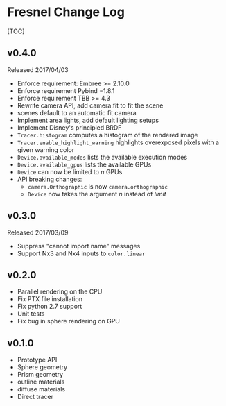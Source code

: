 # Fresnel Change Log

[TOC]

## v0.4.0

Released 2017/04/03

* Enforce requirement: Embree >= 2.10.0
* Enforce requirement Pybind =1.8.1
* Enforce requirement TBB >= 4.3
* Rewrite camera API, add camera.fit to fit the scene
* scenes default to an automatic fit camera
* Implement area lights, add default lighting setups
* Implement Disney's principled BRDF
* ``Tracer.histogram`` computes a histogram of the rendered image
* ``Tracer.enable_highlight_warning`` highlights overexposed pixels with a given warning color
* ``Device.available_modes`` lists the available execution modes
* ``Device.available_gpus`` lists the available GPUs
* ``Device`` can now be limited to *n* GPUs
* API breaking changes:
    * ``camera.Orthographic`` is now ``camera.orthographic``
    * ``Device`` now takes the argument *n* instead of *limit*

## v0.3.0

Released 2017/03/09

* Suppress "cannot import name" messages
* Support Nx3 and Nx4 inputs to ``color.linear``

## v0.2.0

* Parallel rendering on the CPU
* Fix PTX file installation
* Fix python 2.7 support
* Unit tests
* Fix bug in sphere rendering on GPU

## v0.1.0

* Prototype API
* Sphere geometry
* Prism geometry
* outline materials
* diffuse materials
* Direct tracer
